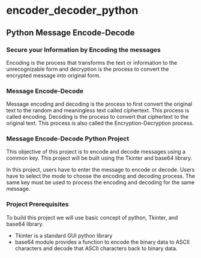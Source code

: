 # encoder_decoder_python

## Python Message Encode-Decode
### Secure your Information by Encoding the messages

Encoding is the process that transforms the text or information to the unrecognizable form and decryption is the process to convert the encrypted message into original form.

### Message Encode-Decode

Message encoding and decoding is the process to first convert the original text to the random and meaningless text called ciphertext. This process is called encoding. Decoding is the process to convert that ciphertext to the original text. This process is also called the Encryption-Decryption process.

### Message Encode-Decode Python Project

This objective of this project is to encode and decode messages using a common key. This project will be built using the Tkinter and base64 library.

In this project, users have to enter the message to encode or decode. Users have to select the mode to choose the encoding and decoding process. The same key must be used to process the encoding and decoding for the same message.

### Project Prerequisites

To build this project we will use basic concept of python, Tkinter, and base64 library.

- Tkinter is a standard GUI python library
- base64 module provides a function to encode the binary data to ASCII characters and decode that ASCII characters back to binary data.
